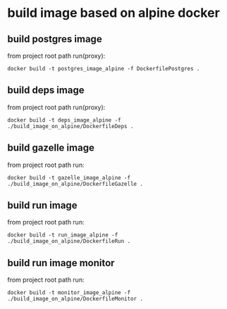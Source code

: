 # build image based on alpine docker

## build postgres image

from project root path run(proxy):

```shell
docker build -t postgres_image_alpine -f DockerfilePostgres .
```

## build deps image

from project root path run(proxy):

```shell
docker build -t deps_image_alpine -f ./build_image_on_alpine/DockerfileDeps .
```

## build gazelle image

from project root path run:

```shell
docker build -t gazelle_image_alpine -f ./build_image_on_alpine/DockerfileGazelle .
```

## build run image

from project root path run:

```shell
docker build -t run_image_alpine -f ./build_image_on_alpine/DockerfileRun .
```

## build run image monitor

from project root path run:

```shell
docker build -t monitor_image_alpine -f ./build_image_on_alpine/DockerfileMonitor .
```
